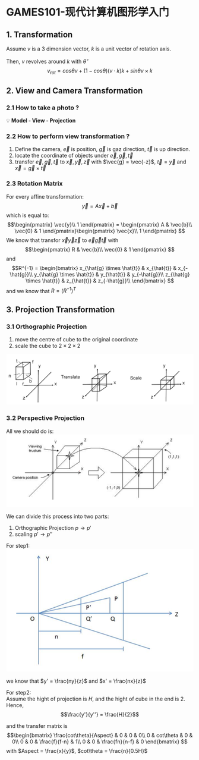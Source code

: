# GAMES101-现代计算机图形学入门
## 1. Transformation
Assume $v$ is a 3 dimension vector,  $k$ is a unit vector of rotation axis.  

Then, $v$ revolves around $k$ with $\theta^{\circ}$
$$v_{rot} = cos\theta v + (1-cos\theta) (v\cdot k)k + sin\theta v \times k$$

## 2. View and Camera Transformation
### 2.1 How to take a photo ?    
:bulb: **Model - View - Projection**     
### 2.2 How to perform view transformation ?
1. Define the camera, $\vec{e}$ is position, $\vec{g}$ is gaz direction, $\vec{t}$ is up direction.
2. locate the coordinate of objects under $\vec{e},\vec{g},\vec{t}$
3. transfer $\vec{e},\vec{g},\vec{t}$ to $\vec{x},\vec{y},\vec{z}$ with $\vec{g} = \vec{-z}$, $\vec{t} = \vec{y}$ and $\vec{x} = \vec{g}\times \vec{t}$
### 2.3 Rotation Matrix
For every affine transformation:
$$\vec{y} = A\vec{x}+\vec{b}$$
which is equal to:
$$\begin{pmatrix}
\vec{y}\\
1    
\end{pmatrix} = \begin{pmatrix}
    A & \vec{b}\\
    \vec{0} & 1
\end{pmatrix}\begin{pmatrix}
    \vec{x}\\
    1
\end{pmatrix}
$$
We know that transfor $\vec{x}\vec{y}\vec{z}$ to $\vec{e}\vec{g}\vec{t}$ with 
$$\begin{pmatrix}
R & \vec{b}\\
\vec{0} & 1
\end{pmatrix}
$$
and
$$R^{-1} = \begin{bmatrix}
x_{\hat{g} \times \hat{t}} & x_{\hat{t}} & x_{-\hat{g}}\\
y_{\hat{g} \times \hat{t}} & y_{\hat{t}} & y_{-\hat{g}}\\
z_{\hat{g} \times \hat{t}} & z_{\hat{t}} & z_{-\hat{g}}\\    
\end{bmatrix}
$$ 
and we know that $R = (R^{-1})^{T}$
## 3. Projection Transformation
### 3.1 Orthographic Projection
1. move the centre of cube to the original coordinate
2. scale the cube to $2\times 2\times 2$

![Orthographic Projection](img/3.1.PNG  "Orthographic Projection")

### 3.2 Perspective Projection
All we should do is:
![](img\3.2.PNG)

We can divide this process into two parts:  
1. Orthographic Projection $p\rightarrow p'$
2. scaling  $p'\rightarrow p''$

For step1:
![](img\3.2.1.PNG)

we know that $y' = \frac{ny}{z}$ and $x' = \frac{nx}{z}$

For step2:  
Assume the hight of projection is $H$, and the hight of cube in the end is 2. Hence,
$$\frac{y'}{y''} = \frac{H}{2}$$

and the transfer matrix is 
$$\begin{bmatrix}
\frac{cot\theta}{Aspect} & 0 & 0 & 0\\
0 & cot\theta & 0 & 0\\
0 & 0 & \frac{f}{f-n} & 1\\
0 & 0 & \frac{fn}{n-f} & 0   
\end{bmatrix}
$$
with $Aspect = \frac{x}{y}$, $cot\theta = \frac{n}{0.5H}$